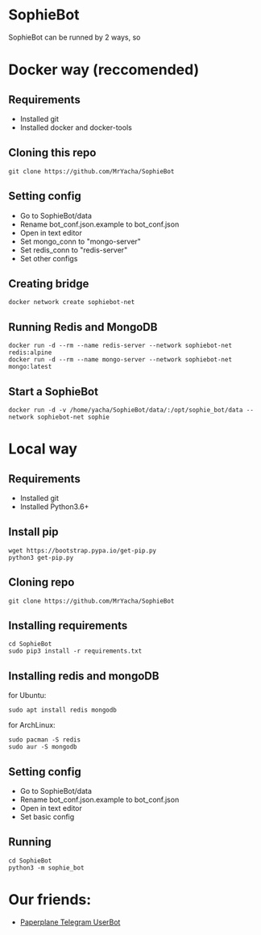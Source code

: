 # SophieBot

SophieBot can be runned by 2 ways, so
# Docker way (reccomended)

## Requirements
+ Installed git
+ Installed docker and docker-tools

## Cloning this repo
    git clone https://github.com/MrYacha/SophieBot

## Setting config

+ Go to SophieBot/data
+ Rename bot_conf.json.example to bot_conf.json
+ Open in text editor
+ Set mongo_conn to "mongo-server"
+ Set redis_conn to "redis-server"
+ Set other configs

## Creating bridge
    docker network create sophiebot-net

## Running Redis and MongoDB
    docker run -d --rm --name redis-server --network sophiebot-net redis:alpine
    docker run -d --rm --name mongo-server --network sophiebot-net mongo:latest

## Start a SophieBot
    docker run -d -v /home/yacha/SophieBot/data/:/opt/sophie_bot/data --network sophiebot-net sophie 


# Local way 

## Requirements
+ Installed git
+ Installed Python3.6+

## Install pip
    wget https://bootstrap.pypa.io/get-pip.py
    python3 get-pip.py

## Cloning repo
    git clone https://github.com/MrYacha/SophieBot

## Installing requirements
    cd SophieBot
    sudo pip3 install -r requirements.txt

## Installing redis and mongoDB

for Ubuntu:

    sudo apt install redis mongodb

for ArchLinux:

    sudo pacman -S redis
    sudo aur -S mongodb

## Setting config

+ Go to SophieBot/data
+ Rename bot_conf.json.example to bot_conf.json
+ Open in text editor
+ Set basic config

## Running

    cd SophieBot
    python3 -m sophie_bot


# Our friends:
+ [Paperplane Telegram UserBot](https://github.com/RaphielGang/Telegram-UserBot)